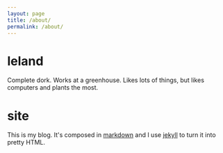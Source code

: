 ```yaml
---
layout: page
title: /about/
permalink: /about/
---
```


# leland

Complete dork. Works at a greenhouse. Likes lots of things, but likes computers and 
plants the most.

# site

This is my blog. It's composed in [markdown](https://tools.ietf.org/html/rfc7763) and I use 
[jekyll](https://jekyllrb.com) to turn it into pretty HTML.
